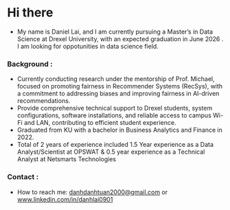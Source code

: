# Hi there 
* My name is Daniel Lai, and I am currently pursuing a Master’s in Data Science at Drexel University, with an expected graduation in June 2026 . I am looking for oppotunities in data science field. 
### Background :
- Currently conducting research under the mentorship of Prof. Michael, focused on promoting fairness in Recommender Systems (RecSys), with a commitment to addressing biases and improving fairness in AI-driven recommendations.
- Provide comprehensive technical support to Drexel students,  system configurations, software installations, and reliable access to campus Wi-Fi and LAN, contributing to efficient student experience.
- Graduated from KU with a bachelor in Business Analytics and Finance in 2022.
- Total of 2 years of experience included 1.5 Year experience as a Data Analyst/Scientist at OPSWAT & 0.5 year experience as a Technical Analyst at Netsmarts Technologies
### Contact : 
- How to reach me: danhdanhtuan2000@gmail.com  or www.linkedin.com/in/danhlai0901


